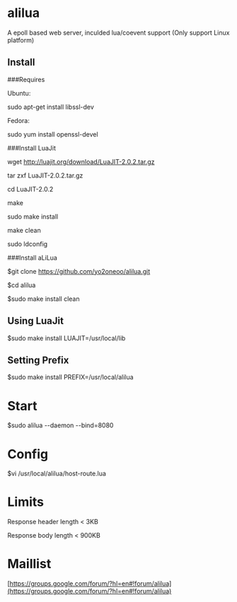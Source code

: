 alilua
======
A epoll based web server, inculded lua/coevent support (Only support Linux platform)

Install
--------

###Requires

Ubuntu:

sudo apt-get install libssl-dev

Fedora:

sudo yum install openssl-devel

###Install LuaJit

wget http://luajit.org/download/LuaJIT-2.0.2.tar.gz

tar zxf LuaJIT-2.0.2.tar.gz

cd LuaJIT-2.0.2

make

sudo make install

make clean

sudo ldconfig

###Install aLiLua

$git clone https://github.com/yo2oneoo/alilua.git

$cd alilua

$sudo make install clean

Using LuaJit
--------
$sudo make install LUAJIT=/usr/local/lib

Setting Prefix
--------
$sudo make install PREFIX=/usr/local/alilua

Start
======

$sudo alilua --daemon --bind=8080

Config
======

$vi /usr/local/alilua/host-route.lua

Limits
======

Response header length < 3KB

Response body length < 900KB

Maillist
======
[https://groups.google.com/forum/?hl=en#!forum/alilua](https://groups.google.com/forum/?hl=en#!forum/alilua)
